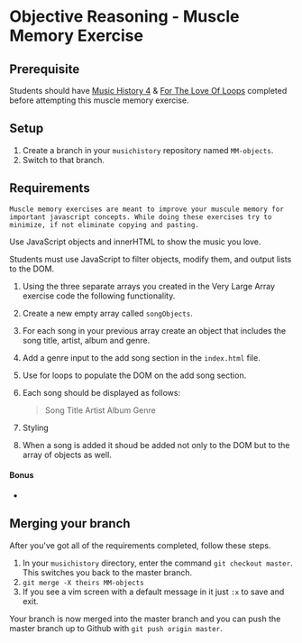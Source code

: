 # Objective Reasoning - Muscle Memory Exercise

## Prerequisite
Students should have [Music History 4](SP_JS_MUSIC_HISTORY_4.md) & [For The Love Of Loops](SP_MM_FOR.md) completed before attempting this muscle memory exercise.

## Setup

1. Create a branch in your `musichistory` repository named `MM-objects`.
1. Switch to that branch.

## Requirements

`Muscle memory exercises are meant to improve your muscule memory for important javascript concepts. While doing these exercises try to minimize, if not eliminate copying and pasting.`

Use JavaScript objects and innerHTML to show the music you love.

Students must use JavaScript to filter objects, modify them, and output lists to the DOM.

1. Using the three separate arrays you created in the Very Large Array exercise code the following functionality.
1. Create a new empty array called `songObjects`.
1. For each song in your previous array create an object that includes the song title, artist, album and genre.
1. Add a genre input to the add song section in the `index.html` file.
1. Use for loops to populate the DOM on the add song section.
1. Each song should be displayed as follows:

    >  Song Title
    >  Artist
    >  Album
    >  Genre

1. Styling 
1. When a song is added it shoud be added not only to the DOM but to the array of objects as well.

#### Bonus
*   


## Merging your branch

After you've got all of the requirements completed, follow these steps.

1. In your `musichistory` directory, enter the command `git checkout master`. This switches you back to the master branch.
1. `git merge -X theirs MM-objects`
1. If you see a vim screen with a default message in it just `:x` to save and exit.

Your branch is now merged into the master branch and you can push the master branch up to Github with `git push origin master`.